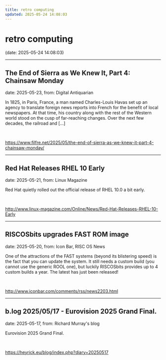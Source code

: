 ```yaml
---
title: retro computing
updated: 2025-05-24 14:08:03
---
```


# retro computing

(date: 2025-05-24 14:08:03)

---

## The End of Sierra as We Knew It, Part 4: Chainsaw Monday

date: 2025-05-23, from: Digital Antiquarian

In 1825, in Paris, France, a man named Charles-Louis Havas set up an agency to translate foreign news reports into French for the benefit of local newspapers. At that time, his country along with the rest of the Western world stood on the cusp of far-reaching changes. Over the next few decades, the railroad and [&#8230;] 

<br> 

<https://www.filfre.net/2025/05/the-end-of-sierra-as-we-knew-it-part-4-chainsaw-monday/>

---

## Red Hat Releases RHEL 10 Early

date: 2025-05-21, from: Linux Magazine

<p>Red Hat quietly rolled out the official release of RHEL 10.0 a bit early.</p> 

<br> 

<http://www.linux-magazine.com/Online/News/Red-Hat-Releases-RHEL-10-Early>

---

## RISCOSbits upgrades FAST ROM image

date: 2025-05-20, from: Icon Bar, RISC OS News

One of the attractions of the FAST systems (beyond its blistering speed) is the fact that you can update the system. It still needs a custom build (you cannot use the generic ROOL one), but luckily RISCOSbits provides up to 4 custom builds a year. The latest has just been released! 

<br> 

<http://www.iconbar.com/comments/rss/news2203.html>

---

## b.log 2025/05/17 - Eurovision 2025 Grand Final.

date: 2025-05-17, from: Richard Murray's blog

Eurovision 2025 Grand Final. 

<br> 

<https://heyrick.eu/blog/index.php?diary=20250517>

